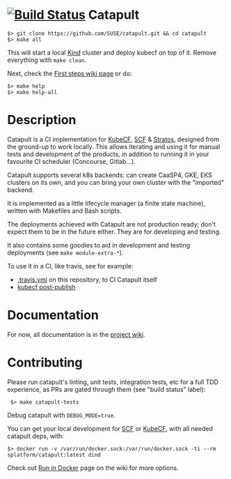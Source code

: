 # [![Build Status](https://travis-ci.com/SUSE/catapult.svg?branch=master)](https://travis-ci.com/SUSE/catapult) Catapult

    $> git clone https://github.com/SUSE/catapult.git && cd catapult
    $> make all

This will start a local [Kind](https://github.com/kubernetes-sigs/kind) cluster
and deploy kubecf on top of it. Remove everything with `make clean`.

Next, check the [First steps wiki page](https://github.com/SUSE/catapult/wiki/First-steps)
or do:

    $> make help
    $> make help-all


# Description

Catapult is a CI implementation for [KubeCF](https://github.com/SUSE/kubecf),
[SCF](https://github.com/SUSE/scf) &
[Stratos](https://github.com/cloudfoundry/stratos),
designed from the ground-up to work locally. This allows iterating and using it
for manual tests and development of the products, in addition to running it in
your favourite CI scheduler (Concourse, Gitlab…).

Catapult supports several k8s backends: can create CaaSP4, GKE, EKS clusters on its
own, and you can bring your own cluster with the "imported" backend.

It is implemented as a little lifecycle manager (a finite state machine), written
with Makefiles and Bash scripts.

The deployments achieved with Catapult are not production ready; don't expect
them to be in the future either. They are for developing and testing.

It also contains some goodies to aid in development and testing deployments (see
`make module-extra-*`).

To use it in a CI, like travis, see for example:
* [.travis.yml](https://github.com/SUSE/catapult/blob/master/.travis.yml) on this
repository, to CI Catapult itself
* [kubecf post-publish](https://github.com/SUSE/kubecf/tree/master/.concourse)

# Documentation

For now, all documentation is in the [project wiki](https://github.com/SUSE/catapult/wiki).

# Contributing

Please run catapult's linting, unit tests, integration tests, etc for a full TDD
experience, as PRs are gated through them (see "build status" label):

     $> make catapult-tests

Debug catapult with `DEBUG_MODE=true`.

You can get your local development for [SCF](https://github.com/SUSE/scf)
or [KubeCF](https://github.com/SUSE/kubecf), with all needed catapult deps, with:

    $> docker run -v /var/run/docker.sock:/var/run/docker.sock -ti --rm splatform/catapult:latest dind

Check out [Run in Docker](https://github.com/SUSE/catapult/wiki/Run-in-Docker)
page on the wiki for more options.
